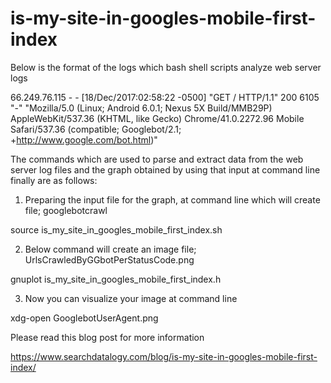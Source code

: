 # is-my-site-in-googles-mobile-first-index

Below is the format of the logs which bash shell scripts analyze web server logs

66.249.76.115 - - [18/Dec/2017:02:58:22 -0500] "GET / HTTP/1.1" 200 6105 "-" "Mozilla/5.0 (Linux; Android 6.0.1; Nexus 5X Build/MMB29P) AppleWebKit/537.36 (KHTML, like Gecko) Chrome/41.0.2272.96 Mobile Safari/537.36 (compatible; Googlebot/2.1; +http://www.google.com/bot.html)"

The commands which are used to parse and extract data from the web server log files and the graph obtained by using that input at command line finally are as follows:

1) Preparing the input file for the graph, at command line which will create file; googlebotcrawl 

source  is_my_site_in_googles_mobile_first_index.sh

2) Below command will create an image file; UrlsCrawledByGGbotPerStatusCode.png 

gnuplot is_my_site_in_googles_mobile_first_index.h

3) Now you can visualize your image at command line 

xdg-open GooglebotUserAgent.png

Please read this blog post for more information

https://www.searchdatalogy.com/blog/is-my-site-in-googles-mobile-first-index/

